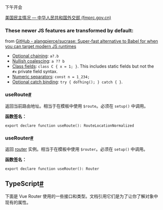 下午开会



[美国民主情况 — 中华人民共和国外交部 (fmprc.gov.cn)](http://new.fmprc.gov.cn/web/zyxw/202112/t20211205_10462534.shtml)



### These newer JS features are transformed by default:

from  [GitHub - alangpierce/sucrase: Super-fast alternative to Babel for when you can target modern JS runtimes](https://github.com/alangpierce/sucrase#readme)

- [Optional chaining](https://github.com/tc39/proposal-optional-chaining): `a?.b`
- [Nullish coalescing](https://github.com/tc39/proposal-nullish-coalescing): `a ?? b`
- [Class fields](https://github.com/tc39/proposal-class-fields): `class C { x = 1; }`. This includes static fields but not the `#x` private field syntax.
- [Numeric separators](https://github.com/tc39/proposal-numeric-separator): `const n = 1_234;`
- [Optional catch binding](https://github.com/tc39/proposal-optional-catch-binding): `try { doThing(); } catch { }`.





### useRoute[#](https://next.router.vuejs.org/zh/api/#useroute)

返回当前路由地址。相当于在模板中使用 `$route`。必须在 `setup()` 中调用。

**函数签名：**

```
export declare function useRoute(): RouteLocationNormalized
```

### useRouter[#](https://next.router.vuejs.org/zh/api/#userouter)

返回 [router](https://next.router.vuejs.org/zh/api/#router-properties) 实例。相当于在模板中使用 `$router`。必须在 `setup()` 中调用。

**函数签名：**

```
export declare function useRouter(): Router
```

## TypeScript[#](https://next.router.vuejs.org/zh/api/#typescript)

下面是 Vue Router 使用的一些接口和类型。文档引用它们是为了让你了解对象中现有的属性。